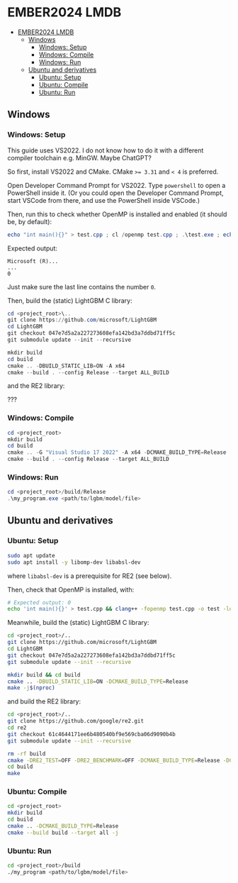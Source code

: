 # EMBER2024 LMDB

- [EMBER2024 LMDB](#ember2024-lmdb)
  - [Windows](#windows)
    - [Windows: Setup](#windows-setup)
    - [Windows: Compile](#windows-compile)
    - [Windows: Run](#windows-run)
  - [Ubuntu and derivatives](#ubuntu-and-derivatives)
    - [Ubuntu: Setup](#ubuntu-setup)
    - [Ubuntu: Compile](#ubuntu-compile)
    - [Ubuntu: Run](#ubuntu-run)

## Windows

### Windows: Setup

This guide uses VS2022. I do not know
how to do it with a different compiler
toolchain e.g. MinGW. Maybe ChatGPT?

So first, install VS2022 and CMake.
CMake `>= 3.31` and `< 4` is preferred.

Open Developer Command Prompt for
VS2022. Type `powershell` to open
a PowerShell inside it. (Or you
could open the Developer Command
Prompt, start VSCode from there,
and use the PowerShell inside
VSCode.)

Then, run this to check whether
OpenMP is installed and enabled (it
should be, by default):

```powershell
echo "int main(){}" > test.cpp ; cl /openmp test.cpp ; .\test.exe ; echo $LastExitCode ; rm test.exe ; rm test.cpp
```

Expected output:

    Microsoft (R)...
    ...
    0

Just make sure the last line contains the number `0`.

Then, build the (static) LightGBM C library:

```powershell
cd <project_root>\..
git clone https://github.com/microsoft/LightGBM
cd LightGBM
git checkout 047e7d5a2a227273608efa142bd3a7ddbd71ff5c
git submodule update --init --recursive

mkdir build
cd build
cmake .. -DBUILD_STATIC_LIB=ON -A x64
cmake --build . --config Release --target ALL_BUILD
```

and the RE2 library:

???

### Windows: Compile

```powershell
cd <project_root>
mkdir build
cd build
cmake .. -G "Visual Studio 17 2022" -A x64 -DCMAKE_BUILD_TYPE=Release
cmake --build . --config Release --target ALL_BUILD
```

### Windows: Run

```powershell
cd <project_root>/build/Release
.\my_program.exe <path/to/lgbm/model/file>
```

## Ubuntu and derivatives

### Ubuntu: Setup

```sh
sudo apt update
sudo apt install -y libomp-dev libabsl-dev
```

where `libabsl-dev` is a prerequisite for RE2
(see below).

Then, check that OpenMP is installed, with:

```sh
# Expected output: 0
echo 'int main(){}' > test.cpp && clang++ -fopenmp test.cpp -o test -lomp && rm -f test.cpp && rm -f test && echo $?
```

Meanwhile, build the (static) LightGBM C library:

```sh
cd <project_root>/..
git clone https://github.com/microsoft/LightGBM
cd LightGBM
git checkout 047e7d5a2a227273608efa142bd3a7ddbd71ff5c
git submodule update --init --recursive

mkdir build && cd build
cmake .. -DBUILD_STATIC_LIB=ON -DCMAKE_BUILD_TYPE=Release
make -j$(nproc)
```

and build the RE2 library:

```sh
cd <project_root>/..
git clone https://github.com/google/re2.git
cd re2
git checkout 61c4644171ee6b480540bf9e569cba06d9090b4b
git submodule update --init --recursive

rm -rf build
cmake -DRE2_TEST=OFF -DRE2_BENCHMARK=OFF -DCMAKE_BUILD_TYPE=Release -DCMAKE_INSTALL_PREFIX=/usr -S . -B build
cd build
make
```

### Ubuntu: Compile

```sh
cd <project_root>
mkdir build
cd build
cmake .. -DCMAKE_BUILD_TYPE=Release
cmake --build build --target all -j
```

### Ubuntu: Run

```sh
cd <project_root>/build
./my_program <path/to/lgbm/model/file>
```
